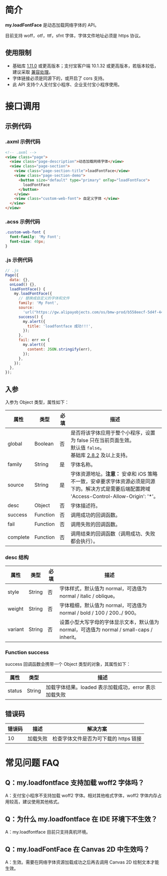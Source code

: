 # 简介

**my.loadFontFace** 是动态加载网络字体的 API。

目前支持 woff，otf，ttf，sfnt 字体，字体文件地址必须是 https 协议。

## 使用限制

- 基础库 [1.11.0](https://opendocs.alipay.com/mini/framework/lib) 或更高版本；支付宝客户端 10.1.32 或更高版本，若版本较低，建议采取 [兼容处理](https://opendocs.alipay.com/mini/framework/compatibility)。
- 字体链接必须是同源下的，或开启了 cors 支持。
- 此 API 支持个人支付宝小程序、企业支付宝小程序使用。

# 接口调用

## 示例代码

### .axml 示例代码

```html
<!-- .axml -->
<view class="page">
  <view class="page-description">动态加载网络字体</view>
  <view class="page-section">
    <view class="page-section-title">loadFontFace</view>
    <view class="page-section-demo">
      <button size="default" type="primary" onTap="loadFontFace">
        loadFontFace
      </button>
    </view>
    <view class="custom-web-font"> 自定义字体 </view>
  </view>
</view>
```

### .acss 示例代码

```css
.custom-web-font {
  font-family: 'My Font';
  font-size: 40px;
}
```

### .js 示例代码

```javascript
// .js
Page({
  data: {},
  onLoad() {},
  loadFontFace() {
    my.loadFontFace({
      // 替换成自定义的字体和文件
      family: 'My Font',
      source:
        'url("https://gw.alipayobjects.com/os/bmw-prod/b558eecf-5d4f-4481-9e61-ad6fd241857a.ttf")',
      success() {
        my.alert({
          title: 'loadfontface 成功!!!',
        });
      },
      fail: err => {
        my.alert({
          content: JSON.stringify(err),
        });
      },
    });
  },
});
```

## 入参

入参为 Object 类型，属性如下：

| **属性** | **类型** | **必填** | **描述** |
| --- | --- | --- | --- |
| global | Boolean | 否 | 是否将该字体应用于整个小程序，设置为 false 只在当前页面生效。<br/>默认值 `false`。</br>基础库 [2.8.2](https://opendocs.alipay.com/mini/framework/lib-upgrade-v2) 及以上支持。 |
| family | String | 是 | 字体名称。 |
| source | String | 是 | 字体资源地址。**注意：** 安卓和 iOS 策略不一致，安卓要求字体资源必须是同源下的。解决方式是需要后端配置跨域 'Access-Control-Allow-Origin':  '*'。 |
| desc | Object | 否 | 字体描述符。 |
| success | Function | 否 | 调用成功的回调函数。 |
| fail | Function | 否 | 调用失败的回调函数。 |
| complete | Function | 否 | 调用结束的回调函数（调用成功、失败都会执行）。 |

### desc 结构

| **属性** | **类型** | **必填** | **描述** |
| --- | --- | --- | --- |
| style | String | 否 | 字体样式，默认值为 normal，可选值为 normal / italic / oblique。 |
| weight | String | 否 | 字体粗细，默认值为 normal，可选值为 normal / bold / 100 / 200../ 900。 |
| variant | String | 否 | 设置小型大写字母的字体显示文本，默认值为 normal，可选值为 normal / small-caps / inherit。 |

### Function success

success 回调函数会携带一个 Object 类型的对象，其属性如下：

| **属性** | **类型** | **描述**                                              |
| -------- | -------- | ----------------------------------------------------- |
| status   | String   | 加载字体结果。loaded 表示加载成功，error 表示加载失败 |

## 错误码

| **错误码** | **描述** | **解决方案**                          |
| ---------- | -------- | ------------------------------------- |
| 10         | 加载失败 | 检查字体文件是否为可下载的 https 链接 |

# 常见问题 FAQ

## Q：my.loadfontface 支持加载 woff2 字体吗？

A：支付宝小程序不支持加载 woff2 字体。相对其他格式字体，woff2 字体内存占用较高，建议使用其他格式。

## Q：为什么 my.loadfontface 在 IDE 环境下不生效？
A：my.loadfontface 目前只支持真机环境。

## Q：my.loadFontFace 在 Canvas 2D 中生效吗？
A：生效。需要在网络字体资源加载成功之后再去调用 Canvas 2D 绘制文本才能生效。 
